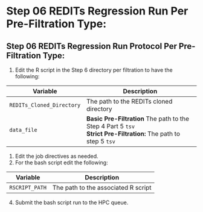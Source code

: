 # Step 06 REDITs Regression Run Per Pre-Filtration Type:

## Step 06 REDITs Regression Run Protocol Per Pre-Filtration Type:

1) Edit the R script in the Step 6 directory per filtration to have the following:

| Variable | Description |
|-----------------|-----------------|
| `REDITs_Cloned_Directory` | The path to the REDITs cloned directory  |
| `data_file` | **Basic Pre-Filtration** The path to the Step 4 Part 5 `tsv` <br> **Strict Pre-Filtration:** The path to step 5 `tsv` |

1) Edit the job directives as needed.
2) For the bash script edit the following:

| Variable           | Description |
|----------------|----------|
| `RSCRIPT_PATH`     | The path to the associated R script   |

4) Submit the bash script run to the HPC queue.

